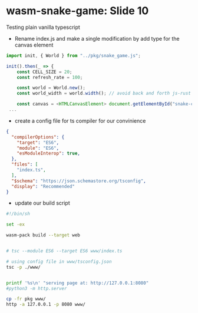 # wasm-snake-game: Slide 10

Testing plain vanilla typescript

- Rename index.js and make a single modification by add type for the canvas element

```ts
import init, { World } from "../pkg/snake_game.js";

init().then(_ => {
    const CELL_SIZE = 20;
    const refresh_rate = 100;

    const world = World.new();
    const world_width = world.width(); // avoid back and forth js-rust

    const canvas = <HTMLCanvasElement> document.getElementById("snake-canvas");
 ...

```

- create a config file for ts compiler for our convinience

```json
{
  "compilerOptions": {
    "target": "ES6",
    "module": "ES6",
    "esModuleInterop": true,
  },
  "files": [
    "index.ts",
  ],
  "$schema": "https://json.schemastore.org/tsconfig",
  "display": "Recommended"
}
```

- update our build script

```bash
#!/bin/sh

set -ex

wasm-pack build --target web


# tsc --module ES6 --target ES6 www/index.ts

# using config file in www/tsconfig.json
tsc -p ./www/


printf '%s\n' "serving page at: http://127.0.0.1:8080"
#python3 -m http.server

cp -fr pkg www/
http -a 127.0.0.1 -p 8080 www/
```


